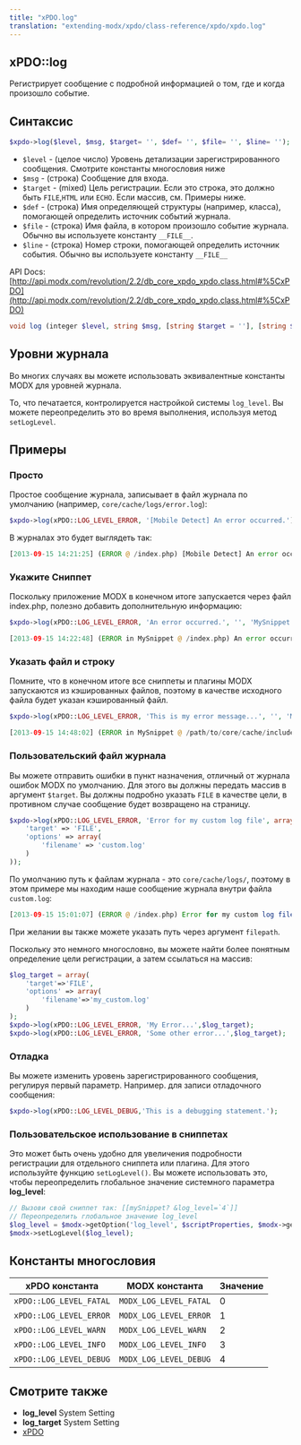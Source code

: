 ```yaml
---
title: "xPDO.log"
translation: "extending-modx/xpdo/class-reference/xpdo/xpdo.log"
---
```


## xPDO::log

Регистрирует сообщение с подробной информацией о том, где и когда произошло событие.

## Синтаксис

```php
$xpdo->log($level, $msg, $target= '', $def= '', $file= '', $line= '');
```

-   `$level` - (целое число) Уровень детализации зарегистрированного сообщения. Смотрите константы многословия ниже
-   `$msg` - (строка) Сообщение для входа.
-   `$target` - (mixed) Цель регистрации. Если это строка, это должно быть `FILE`,`HTML` или `ECHO`. Если массив, см. Примеры ниже.
-   `$def` - (строка) Имя определяющей структуры (например, класса), помогающей определить источник событий журнала.
-   `$file` - (строка) Имя файла, в котором произошло событие журнала. Обычно вы используете константу `__FILE__`.
-   `$line` - (строка) Номер строки, помогающей определить источник события. Обычно вы используете константу `__FILE__`

API Docs: [http://api.modx.com/revolution/2.2/db_core_xpdo_xpdo.class.html#%5CxPDO](http://api.modx.com/revolution/2.2/db_core_xpdo_xpdo.class.html#%5CxPDO)

```php
void log (integer $level, string $msg, [string $target = ''], [string $def = ''], [string $file = ''], [string $line = ''])
```

## Уровни журнала

Во многих случаях вы можете использовать эквивалентные константы MODX для уровней журнала.

То, что печатается, контролируется настройкой системы `log_level`. Вы можете переопределить это во время выполнения, используя метод `setLogLevel`.

## Примеры

### Просто

Простое сообщение журнала, записывает в файл журнала по умолчанию (например, `core/cache/logs/error.log`):

```php
$xpdo->log(xPDO::LOG_LEVEL_ERROR, '[Mobile Detect] An error occurred.');
```

В журналах это будет выглядеть так:

```php
[2013-09-15 14:21:25] (ERROR @ /index.php) [Mobile Detect] An error occurred.
```

### Укажите Сниппет

Поскольку приложение MODX в конечном итоге запускается через файл index.php, полезно добавить дополнительную информацию:

```php
$xpdo->log(xPDO::LOG_LEVEL_ERROR, 'An error occurred.', '', 'MySnippet');
```

```php
[2013-09-15 14:22:48] (ERROR in MySnippet @ /index.php) An error occurred
```

### Указать файл и строку

Помните, что в конечном итоге все сниппеты и плагины MODX запускаются из кэшированных файлов, поэтому в качестве исходного файла будет указан кэшированный файл.

```php
$xpdo->log(xPDO::LOG_LEVEL_ERROR, 'This is my error message...', '', 'MySnippet', __FILE__, __LINE__);
```

```php
[2013-09-15 14:48:02] (ERROR in MySnippet @ /path/to/core/cache/includes/elements/modsnippet/28.include.cache.php : 7) This is my error message...
```

### Пользовательский файл журнала

Вы можете отправить ошибки в пункт назначения, отличный от журнала ошибок MODX по умолчанию. Для этого вы должны передать массив в аргумент `$target`. Вы должны подробно указать `FILE` в качестве цели, в противном случае сообщение будет возвращено на страницу.

```php
$xpdo->log(xPDO::LOG_LEVEL_ERROR, 'Error for my custom log file', array(
    'target' => 'FILE',
    'options' => array(
        'filename' => 'custom.log'
    )
));
```

По умолчанию путь к файлам журнала - это `core/cache/logs/`, поэтому в этом примере мы находим наше сообщение журнала внутри файла `custom.log`:

```php
[2013-09-15 15:01:07] (ERROR @ /index.php) Error for my custom log file
```

При желании вы также можете указать путь через аргумент `filepath`.

Поскольку это немного многословно, вы можете найти более понятным определение цели регистрации, а затем ссылаться на массив:

```php
$log_target = array(
    'target'=>'FILE',
    'options' => array(
        'filename'=>'my_custom.log'
    )
);
$xpdo->log(xPDO::LOG_LEVEL_ERROR, 'My Error...',$log_target);
$xpdo->log(xPDO::LOG_LEVEL_ERROR, 'Some other error...',$log_target);
```

### Отладка

Вы можете изменить уровень зарегистрированного сообщения, регулируя первый параметр. Например. для записи отладочного сообщения:

```php
$xpdo->log(xPDO::LOG_LEVEL_DEBUG,'This is a debugging statement.');
```

### Пользовательское использование в сниппетах

Это может быть очень удобно для увеличения подробности регистрации для отдельного сниппета или плагина. Для этого используйте функцию `setLogLevel()`. Вы можете использовать это, чтобы переопределить глобальное значение системного параметра **log_level**:

```php
// Вызови свой сниппет так: [[mySnippet? &log_level=`4`]]
// Переопределить глобальное значение log_level
$log_level = $modx->getOption('log_level', $scriptProperties, $modx->getOption('log_level'));
$modx->setLogLevel($log_level);
```

## Константы многословия

| xPDO константа          | MODX константа         | Значение |
| ----------------------- | ---------------------- | -------- |
| `xPDO::LOG_LEVEL_FATAL` | `MODX_LOG_LEVEL_FATAL` | 0        |
| `xPDO::LOG_LEVEL_ERROR` | `MODX_LOG_LEVEL_ERROR` | 1        |
| `xPDO::LOG_LEVEL_WARN`  | `MODX_LOG_LEVEL_WARN`  | 2        |
| `xPDO::LOG_LEVEL_INFO`  | `MODX_LOG_LEVEL_INFO`  | 3        |
| `xPDO::LOG_LEVEL_DEBUG` | `MODX_LOG_LEVEL_DEBUG` | 4        |

## Смотрите также

-   **log_level** System Setting
-   **log_target** System Setting
-   [xPDO](extending-modx/xpdo "xPDO")
